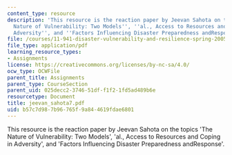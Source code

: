 ```yaml
---
content_type: resource
description: 'This resource is the reaction paper by Jeevan Sahota on the topics ''The
  Nature of Vulnerability: Two Models'', ''al., Access to Resources and Coping in
  Adversity'', and ''Factors Influencing Disaster Preparedness andResponse''.'
file: /courses/11-941-disaster-vulnerability-and-resilience-spring-2005/b57c7d987b96765f9a844619fdae6801_jeevan_sahota7.pdf
file_type: application/pdf
learning_resource_types:
- Assignments
license: https://creativecommons.org/licenses/by-nc-sa/4.0/
ocw_type: OCWFile
parent_title: Assignments
parent_type: CourseSection
parent_uid: 025decc2-3746-51df-f1f2-1fd5ad489b6e
resourcetype: Document
title: jeevan_sahota7.pdf
uid: b57c7d98-7b96-765f-9a84-4619fdae6801
---
```

This resource is the reaction paper by Jeevan Sahota on the topics 'The Nature of Vulnerability: Two Models', 'al., Access to Resources and Coping in Adversity', and 'Factors Influencing Disaster Preparedness andResponse'.